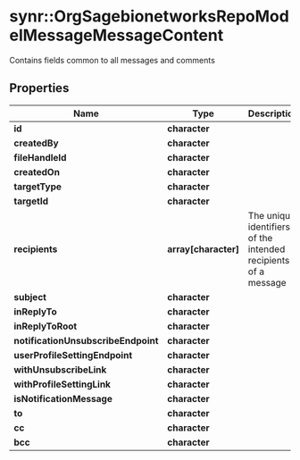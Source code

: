 # synr::OrgSagebionetworksRepoModelMessageMessageContent

Contains fields common to all messages and comments

## Properties
Name | Type | Description | Notes
------------ | ------------- | ------------- | -------------
**id** | **character** |  | [optional] 
**createdBy** | **character** |  | [optional] 
**fileHandleId** | **character** |  | [optional] 
**createdOn** | **character** |  | [optional] 
**targetType** | **character** |  | [optional] 
**targetId** | **character** |  | [optional] 
**recipients** | **array[character]** | The unique identifiers of the intended recipients of a message | [optional] 
**subject** | **character** |  | [optional] 
**inReplyTo** | **character** |  | [optional] 
**inReplyToRoot** | **character** |  | [optional] 
**notificationUnsubscribeEndpoint** | **character** |  | [optional] 
**userProfileSettingEndpoint** | **character** |  | [optional] 
**withUnsubscribeLink** | **character** |  | [optional] 
**withProfileSettingLink** | **character** |  | [optional] 
**isNotificationMessage** | **character** |  | [optional] 
**to** | **character** |  | [optional] 
**cc** | **character** |  | [optional] 
**bcc** | **character** |  | [optional] 


